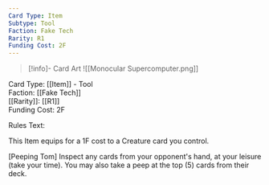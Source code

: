 ```yaml
---
Card Type: Item
Subtype: Tool
Faction: Fake Tech
Rarity: R1
Funding Cost: 2F
---
```

> [!info]- Card Art
> ![[Monocular Supercomputer.png]]

Card Type: [[Item]] - Tool  
Faction: [[Fake Tech]]  
[[Rarity]]: [[R1]]  
Funding Cost: 2F  

Rules Text:  

This Item equips for a 1F cost to a Creature card you control.  

[Peeping Tom] Inspect any cards from your opponent's hand, at your leisure (take your time). You may also take a peep at the top (5) cards from their deck.  